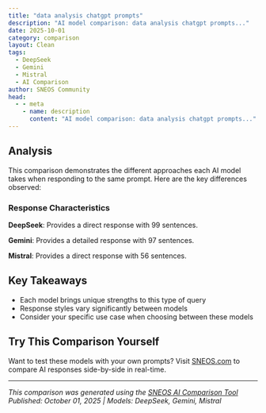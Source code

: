 ```yaml
---
title: "data analysis chatgpt prompts"
description: "AI model comparison: data analysis chatgpt prompts..."
date: 2025-10-01
category: comparison
layout: Clean
tags:
  - DeepSeek
  - Gemini
  - Mistral
  - AI Comparison
author: SNEOS Community
head:
  - - meta
    - name: description
      content: "AI model comparison: data analysis chatgpt prompts..."
---
```


<ChatComparison
  title="data analysis chatgpt prompts"
  prompt="data analysis chatgpt prompts"
  :responses='{"DeepSeek": "Of course! Here is a comprehensive guide to data analysis prompts for ChatGPT, structured from beginner to advanced levels.\n\nThe key to effective prompting is to be specific about your **goal**, your **data context**, and the **desired output format**.\n\n---\n\n### **Part 1: The Anatomy of a Great Data Analysis Prompt**\n\nA good prompt provides context and direction. Use this framework:\n\n1. **Role \u0026 Context:** \u0022Act as a [Data Analyst/Marketing Analyst]. I am analyzing a dataset of [describe your data, e.g., e-commerce transactions].\u0022\n2. **Data Description:** \u0022The dataset contains columns like: [list key columns, e.g., \u0060order_id\u0060, \u0060customer_id\u0060, \u0060product\u0060, \u0060category\u0060, \u0060order_date\u0060, \u0060revenue\u0060].\u0022\n3. **Specific Goal/Task:** \u0022My goal is to [find the top-selling categories, understand customer churn, forecast next quarter\u0027s sales].\u0022\n4. **Output Format:** \u0022Please provide [a step-by-step plan, a Python code snippet, a summary of insights in a table, a SQL query].\u0022\n\n---\n\n### **Part 2: Prompt Examples by Use Case**\n\n#### **Category 1: Planning \u0026 Strategy (Before You Code)**\n\nUse these to structure your analysis.\n\n* **Prompt:** \u0022I have a dataset of customer support tickets with columns: \u0060ticket_id\u0060, \u0060date_opened\u0060, \u0060date_closed\u0060, \u0060customer_segment\u0060, \u0060issue_type\u0060, \u0060agent_id\u0060, \u0060satisfaction_rating\u0060 (1-5). My goal is to identify the main drivers of low satisfaction ratings. Generate a step-by-step analysis plan.\u0022\n* **Prompt:** \u0022Act as a business intelligence analyst. I need to analyze our SaaS company\u0027s user onboarding funnel. The key metrics are sign-ups, activations, and paid subscriptions. What are the top 3 questions I should answer with this data to improve conversion rates?\u0022\n\n#### **Category 2: Code Generation \u0026 Data Wrangling**\n\nGet help with Python (Pandas, NumPy, Scikit-learn) or R code.\n\n* **Cleaning Data:**\n * **Prompt:** \u0022Write a Python function using Pandas to clean a sales dataset. The function should: 1) Handle missing values in the \u0027revenue\u0027 column by filling them with 0. 2) Convert the \u0027date\u0027 column to a datetime object. 3) Remove duplicate rows based on the \u0027transaction_id\u0027 column.\u0022\n* **Feature Engineering:**\n * **Prompt:** \u0022Given a Pandas DataFrame \u0060df\u0060 with a \u0027signup_date\u0027 column, write code to create a new feature called \u0027days_since_signup\u0027 calculated from today\u0027s date. Then, create another feature \u0027is_weekend\u0027 based on the \u0027signup_date\u0027.\u0022\n* **Statistical Testing:**\n * **Prompt:** \u0022I have two arrays: \u0060group_A_scores\u0060 and \u0060group_B_scores\u0060. Write Python code to perform a two-sample t-test to see if there\u0027s a statistically significant difference between the means of the two groups. Use \u0060scipy.stats\u0060. Also, interpret a p-value of 0.03.\u0022\n\n#### **Category 3: Exploratory Data Analysis (EDA) \u0026 Visualization**\n\nAsk for both code and interpretation.\n\n* **Prompt:** \u0022I have a DataFrame \u0060df\u0060 with columns \u0027age\u0027, \u0027income\u0027, and \u0027purchase_amount\u0027. Generate Python code (using Matplotlib/Seaborn) to create the following plots: 1) A histogram of \u0027age\u0027. 2) A scatter plot of \u0027age\u0027 vs. \u0027income\u0027, colored by \u0027purchase_amount\u0027. 3) A boxplot of \u0027income\u0027 by age groups (e.g., 18-25, 26-40, 41\u002B).\u0022\n* **Prompt:** \u0022Interpret the following correlation matrix for an e-commerce store. Focus on the relationship between \u0027time_on_site\u0027 and \u0027add_to_cart_count\u0027, and between \u0027product_price\u0027 and \u0027purchase_likelihood\u0027. What are two potential business insights?\u0022\n\n#### **Category 4: Advanced Analysis \u0026 Modeling**\n\nGet help with machine learning and statistical models.\n\n* **Clustering:**\n * **Prompt:** \u0022I want to segment customers based on their \u0027recency\u0027, \u0027frequency\u0027, and \u0027monetary_value\u0027 (RFM). Suggest a suitable clustering algorithm (like K-Means) and write a step-by-step Python code outline for this task, including feature scaling and determining the optimal number of clusters.\u0022\n* **Predictive Modeling:**\n * **Prompt:** \u0022My goal is to predict customer churn (binary: 1 for churned, 0 for active). The features are \u0027tenure\u0027, \u0027monthly_charges\u0027, \u0027contract_type\u0027, and \u0027number_of_support_calls\u0027. Which classification model would be a good starting point? Provide a Python code snippet using Scikit-learn to train a Logistic Regression model, including splitting the data and evaluating it with a confusion matrix.\u0022\n* **Time Series Forecasting:**\n * **Prompt:** \u0022I have a time series of daily sales for the past two years in a DataFrame. Write Python code to plot the data and decompose it into trend, seasonality, and residuals using \u0060statsmodels\u0060. Then, suggest a simple forecasting model like SARIMA for this data.\u0022\n\n#### **Category 5: SQL for Data Analysis**\n\nTranslate your questions into SQL queries.\n\n* **Prompt:** \u0022Write a SQL query to find the top 5 customers by total revenue in the last quarter. Tables: \u0060customers\u0060 (id, name), \u0060orders\u0060 (id, customer_id, order_date, total_amount).\u0022\n* **Prompt:** \u0022I have a table \u0060user_sessions\u0060 with \u0060user_id\u0060, \u0060session_start\u0060, and \u0060session_end\u0060. Write a SQL query to calculate the average session duration per user in minutes.\u0022\n\n#### **Category 6: Interpreting Results \u0026 Storytelling**\n\nThis is where ChatGPT shines\u2014turning numbers into narratives.\n\n* **Prompt:** \u0022Here are the key findings from my analysis: 1) Customers from Region A have a 30% higher lifetime value. 2) Product category \u0027Electronics\u0027 has the highest return rate at 15%. 3) Support tickets resolved within 2 hours have a 4.5/5 avg. satisfaction score. Summarize these insights into 3 concise bullet points for a non-technical manager and suggest one recommended action for each.\u0022\n* **Prompt:** \u0022Act as a data analyst. I found a strong positive correlation (r=0.85) between marketing spend and website traffic. Draft two paragraphs explaining this finding, its business implications, and a caveat about correlation not implying causation.\u0022\n\n---\n\n### **Part 3: Pro-Tips \u0026 Best Practices**\n\n1. **Iterate:** Your first prompt might not be perfect. Follow up with \u0022Now, modify that code to also handle outliers\u0022 or \u0022Explain that statistical term in simpler language.\u0022\n2. **Provide Sample Data:** For complex tasks, provide a small sample of your data structure.\n * *Example:* \u0022My data looks like this: \u0060[{\u0027user\u0027: \u0027Alice\u0027, \u0027clicks\u0027: 45}, {\u0027user\u0027: \u0027Bob\u0027, \u0027clicks\u0027: 12}]\u0060. Write code to find the user with the maximum clicks.\u0022\n3. **Ask for Explanations:** Don\u0027t just accept the code. Ask \u0022Can you explain how this part of the code works?\u0022 or \u0022Why did you choose a t-test instead of a z-test here?\u0022\n4. **Specify the Library Version:** If compatibility is crucial, mention it. \u0022Using Pandas version 1.5.3, write code to...\u0022\n5. **Error Debugging:** Paste your error message and code. \u0022I\u0027m getting this error \u0060ValueError: could not convert string to float: \u0027N/A\u0027\u0060. Here is my code: [paste code]. How can I fix it?\u0022\n\nBy using these structured prompts, you can transform ChatGPT from a simple chatbot into a powerful, on-demand data analysis assistant.", "Gemini": "Okay, here\u0027s a collection of ChatGPT prompts tailored for data analysis tasks, categorized for clarity. I\u0027ve aimed to provide a range of prompts from simple to more complex, incorporating different analytical techniques and focusing on clarity and desired output.\n\n**I. Data Exploration \u0026 Summary**\n\n* **Prompt 1 (Basic Summary):** \u0022Summarize the key statistics for the \u0027Sales\u0027 column in this dataset: [Paste dataset here or provide a link to the data]. Include the mean, median, standard deviation, minimum, and maximum values.\u0022\n\n* **Prompt 2 (Distribution):** \u0022Describe the distribution of the \u0027Age\u0027 variable in this dataset: [Paste dataset here or provide a link to the data]. Is it normally distributed? Are there any outliers or skewness?\u0022\n\n* **Prompt 3 (Missing Values):** \u0022Identify and quantify the missing values in each column of this dataset: [Paste dataset here or provide a link to the data]. Report the number of missing values and the percentage of missing values for each column.\u0022\n\n* **Prompt 4 (Data Types):** \u0022Analyze the data types of each column in this dataset: [Paste dataset here or provide a link to the data]. Are the data types appropriate for the data they contain? If not, suggest alternative data types.\u0022\n\n* **Prompt 5 (Unique Values):** \u0022List the unique values in the \u0027Country\u0027 column of this dataset: [Paste dataset here or provide a link to the data]. Also, count the occurrences of each unique value.\u0022\n\n* **Prompt 6 (Top N):** \u0022Identify the top 5 most frequent values in the \u0027Product Category\u0027 column of this dataset: [Paste dataset here or provide a link to the data]. Include their respective counts.\u0022\n\n* **Prompt 7 (Data Profiling):** \u0022Perform a basic data profiling of this dataset: [Paste dataset here or provide a link to the data]. Include the number of rows and columns, data types of each column, missing value counts, and basic descriptive statistics for numerical columns.\u0022\n\n**II. Relationship Analysis \u0026 Correlation**\n\n* **Prompt 8 (Correlation Matrix):** \u0022Calculate the correlation matrix for the numerical columns in this dataset: [Paste dataset here or provide a link to the data]. Interpret the strongest positive and negative correlations.\u0022\n\n* **Prompt 9 (Scatter Plot Analysis):** \u0022Analyze the relationship between \u0027Advertising Spend\u0027 and \u0027Sales\u0027 in this dataset: [Paste dataset here or provide a link to the data]. Describe the nature of the relationship (linear, non-linear, positive, negative) and provide a possible explanation.\u0022\n\n* **Prompt 10 (Grouped Analysis):** \u0022Compare the average \u0027Customer Satisfaction\u0027 score for different \u0027Product Categories\u0027 in this dataset: [Paste dataset here or provide a link to the data]. Which product category has the highest average satisfaction score?\u0022\n\n* **Prompt 11 (Hypothesis Testing - Correlation):** \u0022Test the hypothesis that there is a statistically significant correlation between \u0027Time Spent on Website\u0027 and \u0027Conversion Rate\u0027 in this dataset: [Paste dataset here or provide a link to the data]. State the null and alternative hypotheses, and provide a conclusion based on a significance level of 0.05 (assuming the p-value is provided by you or another tool).\u0022 *(Note: ChatGPT won\u0027t perform statistical tests itself, but it can help you structure your hypothesis and interpret results you get from statistical software).*\n\n* **Prompt 12 (Segment Analysis):** \u0022Analyze the relationship between \u0027Age\u0027 and \u0027Income\u0027, segmented by \u0027Gender\u0027 in this dataset: [Paste dataset here or provide a link to the data]. Are there different trends in income based on age for males and females?\u0022\n\n**III. Data Cleaning \u0026 Transformation**\n\n* **Prompt 13 (Outlier Detection):** \u0022Identify outliers in the \u0027Transaction Amount\u0027 column of this dataset: [Paste dataset here or provide a link to the data]. Use the IQR (Interquartile Range) method to define outliers.\u0022\n\n* **Prompt 14 (Data Type Conversion):** \u0022Convert the \u0027Order Date\u0027 column in this dataset: [Paste dataset here or provide a link to the data] to a datetime data type. Explain the steps involved.\u0022\n\n* **Prompt 15 (Handling Missing Values):** \u0022Impute the missing values in the \u0027Salary\u0027 column of this dataset: [Paste dataset here or provide a link to the data]. Use the mean imputation method. Justify your choice.\u0022 (You could also specify median, mode, or a more sophisticated imputation method).\n\n* **Prompt 16 (Data Normalization/Standardization):** \u0022Normalize the \u0027Price\u0027 column in this dataset: [Paste dataset here or provide a link to the data] using min-max scaling. Explain why normalization might be necessary.\u0022\n\n* **Prompt 17 (Text Cleaning):** \u0022Clean the \u0027Product Description\u0027 column in this dataset: [Paste dataset here or provide a link to the data]. Remove punctuation, convert to lowercase, and remove stop words.\u0022\n\n* **Prompt 18 (Duplicate Removal):** \u0022Identify and remove duplicate rows from this dataset: [Paste dataset here or provide a link to the data]. Explain what constitutes a duplicate in this context (e.g., identical values across all columns).\u0022\n\n**IV. Predictive Analysis (Conceptual - ChatGPT can\u0027t execute code)**\n\n* **Prompt 19 (Model Selection):** \u0022I want to predict \u0027Customer Churn\u0027 based on \u0027Age\u0027, \u0027Usage Frequency\u0027, and \u0027Contract Length\u0027 in this dataset: [Paste dataset here or provide a link to the data]. Which machine learning algorithm would be most suitable for this task, and why?\u0022\n\n* **Prompt 20 (Feature Engineering):** \u0022Suggest potential new features that could be engineered from the existing columns in this dataset: [Paste dataset here or provide a link to the data] to improve the accuracy of a model predicting \u0027Sales\u0027.\u0022\n\n* **Prompt 21 (Model Evaluation Metrics):** \u0022I\u0027m training a model to predict whether a customer will click on an ad. What are the key evaluation metrics I should use to assess the performance of my model, and why?\u0022 (Focus on metrics like precision, recall, F1-score, AUC).\n\n* **Prompt 22 (Overfitting/Underfitting):** \u0022How can I tell if my machine learning model is overfitting or underfitting the data, and what steps can I take to address these problems?\u0022\n\n**V. Specific Business Questions**\n\n* **Prompt 23 (Sales Trends):** \u0022Analyze the sales data in this dataset: [Paste dataset here or provide a link to the data] and identify any significant trends or patterns over time. What months or quarters have the highest sales?\u0022\n\n* **Prompt 24 (Customer Segmentation):** \u0022Based on the customer data in this dataset: [Paste dataset here or provide a link to the data], suggest potential customer segments that could be targeted with different marketing campaigns.\u0022\n\n* **Prompt 25 (Risk Assessment):** \u0022Using the loan application data in this dataset: [Paste dataset here or provide a link to the data], identify the factors that are most strongly associated with loan default.\u0022\n\n* **Prompt 26 (Marketing Campaign Analysis):** \u0022Analyze the results of a marketing campaign in this dataset: [Paste dataset here or provide a link to the data]. Which campaign was the most effective in terms of conversion rate and cost per acquisition?\u0022\n\n* **Prompt 27 (Inventory Optimization):** \u0022Based on the sales and inventory data in this dataset: [Paste dataset here or provide a link to the data], suggest strategies for optimizing inventory levels to minimize stockouts and holding costs.\u0022\n\n**VI. Prompting for Specific Output Formats**\n\n* **Prompt 28 (Table Output):** \u0022Present the summary statistics (mean, median, standard deviation, min, max) for the \u0027Price\u0027 and \u0027Quantity\u0027 columns in this dataset: [Paste dataset here or provide a link to the data] in a table format.\u0022\n\n* **Prompt 29 (Bullet Point Summary):** \u0022Summarize the key findings from your analysis of this dataset: [Paste dataset here or provide a link to the data] in a concise bullet point list.\u0022\n\n* **Prompt 30 (Executive Summary):** \u0022Write a brief executive summary (no more than 200 words) summarizing the key insights from this dataset: [Paste dataset here or provide a link to the data]. Focus on the implications for business decision-making.\u0022\n\n**VII. Prompts for Code (Python with Pandas - Use with caution, always test!)**\n\n* **Prompt 31:** \u0022Write Python code using the Pandas library to load this dataset [Paste dataset here as CSV or a link to a CSV file] into a DataFrame.\u0022\n\n* **Prompt 32:** \u0022Write Python code using the Pandas library to calculate the correlation matrix of numerical columns in this dataset [Paste dataset here as CSV or a link to a CSV file] and display it as a heatmap using Seaborn.\u0022\n\n* **Prompt 33:** \u0022Write Python code using the Pandas library to group the data by \u0027Category\u0027 and calculate the average \u0027Price\u0027 for each category in this dataset [Paste dataset here as CSV or a link to a CSV file].\u0022\n\n**Important Considerations When Using These Prompts:**\n\n* **Data Privacy:** Be extremely cautious about sharing sensitive or confidential data with ChatGPT. Consider using anonymized or synthetic data for testing purposes.\n* **Data Format:** ChatGPT is better at handling data in a clear, structured format like CSV (comma-separated values). If your data is in a different format, you may need to convert it first.\n* **Specificity:** The more specific you are in your prompt, the better the results will be. Clearly define what you want to analyze, what relationships you\u0027re interested in, and what kind of output you expect.\n* **Context:** Provide as much context as possible about the data and your goals. This will help ChatGPT understand your needs and provide more relevant insights.\n* **Verification:** Always critically evaluate the output from ChatGPT. Don\u0027t blindly trust its analysis. Double-check its calculations and interpretations. ChatGPT is a tool to assist you, not a replacement for your own judgment.\n* **Limitations:** ChatGPT cannot perform real data analysis requiring execution of code directly (e.g., statistical tests). It can generate *example* code, explain concepts, and help you formulate hypotheses, but you\u0027ll need to use dedicated data analysis tools (Python with Pandas/Scikit-learn, R, SPSS, etc.) to actually perform the computations.\n* **Iterative Process:** Data analysis is often an iterative process. Start with broad questions and then refine your prompts based on the results you get.\n\nBy using these prompts as a starting point and adapting them to your specific needs, you can leverage ChatGPT to explore your data, generate insights, and answer important business questions. Remember to always verify the results and use your own judgment. Good luck!\n", "Mistral": "Certainly! Here are some prompts you can use to engage with ChatGPT for data analysis tasks:\n\n### General Data Analysis Prompts\n1. **Data Cleaning:**\n - \u0022Can you help me clean this dataset? It has missing values and some inconsistent entries.\u0022\n - \u0022How can I handle outliers in my dataset?\u0022\n\n2. **Data Exploration:**\n - \u0022What are some common techniques for exploratory data analysis (EDA)?\u0022\n - \u0022Can you generate a summary statistics report for this dataset?\u0022\n\n3. **Data Visualization:**\n - \u0022What are the best types of charts to visualize time series data?\u0022\n - \u0022Can you create a bar chart to compare the sales figures for different regions?\u0022\n\n4. **Statistical Analysis:**\n - \u0022How can I perform a t-test to compare two groups in my dataset?\u0022\n - \u0022Can you explain the concept of p-value and how to interpret it?\u0022\n\n5. **Machine Learning:**\n - \u0022What are the steps to build a predictive model using this dataset?\u0022\n - \u0022Can you help me choose the right machine learning algorithm for my classification problem?\u0022\n\n### Specific Data Analysis Prompts\n1. **Customer Segmentation:**\n - \u0022How can I segment my customer data based on purchasing behavior?\u0022\n - \u0022Can you help me perform a cluster analysis on this dataset?\u0022\n\n2. **Sales Forecasting:**\n - \u0022What are the best methods for forecasting future sales based on historical data?\u0022\n - \u0022Can you help me build a time series forecasting model?\u0022\n\n3. **Market Basket Analysis:**\n - \u0022How can I identify which products are frequently bought together?\u0022\n - \u0022Can you help me perform an association rule mining on this transaction dataset?\u0022\n\n4. **Sentiment Analysis:**\n - \u0022How can I analyze the sentiment of customer reviews?\u0022\n - \u0022Can you help me build a sentiment analysis model using natural language processing?\u0022\n\n5. **Anomaly Detection:**\n - \u0022How can I detect anomalies in my dataset?\u0022\n - \u0022Can you help me implement an anomaly detection algorithm?\u0022\n\n### Advanced Data Analysis Prompts\n1. **Deep Learning:**\n - \u0022How can I use deep learning for image classification?\u0022\n - \u0022Can you help me build a neural network for predicting stock prices?\u0022\n\n2. **Natural Language Processing (NLP):**\n - \u0022How can I perform topic modeling on a large text dataset?\u0022\n - \u0022Can you help me build a chatbot using NLP techniques?\u0022\n\n3. **Big Data:**\n - \u0022How can I process and analyze large datasets using Hadoop and Spark?\u0022\n - \u0022Can you help me set up a data pipeline for real-time data analysis?\u0022\n\n4. **Data Privacy and Ethics:**\n - \u0022What are the best practices for ensuring data privacy in my analysis?\u0022\n - \u0022Can you help me understand the ethical implications of data analysis?\u0022\n\n### Practical Examples\n1. **Data Cleaning Example:**\n - \u0022I have a dataset with missing values in the \u0027age\u0027 column. How can I impute these missing values?\u0022\n\n2. **Data Visualization Example:**\n - \u0022Can you help me create a heatmap to visualize the correlation matrix of my dataset?\u0022\n\n3. **Statistical Analysis Example:**\n - \u0022How can I perform a chi-square test to determine if there is a significant association between two categorical variables?\u0022\n\n4. **Machine Learning Example:**\n - \u0022Can you help me build a decision tree model to predict customer churn?\u0022\n\n5. **Advanced Analysis Example:**\n - \u0022How can I use LSTM (Long Short-Term Memory) networks for time series forecasting?\u0022\n\nThese prompts should help you get started with various data analysis tasks using ChatGPT."}' 
  published-date="15:32"
/>

## Analysis

This comparison demonstrates the different approaches each AI model takes when responding to the same prompt. Here are the key differences observed:

### Response Characteristics

**DeepSeek**: Provides a direct response with 99 sentences. 

**Gemini**: Provides a detailed response with 97 sentences. 

**Mistral**: Provides a direct response with 56 sentences. 

## Key Takeaways

- Each model brings unique strengths to this type of query
- Response styles vary significantly between models
- Consider your specific use case when choosing between these models

## Try This Comparison Yourself

Want to test these models with your own prompts? Visit [SNEOS.com](https://sneos.com) to compare AI responses side-by-side in real-time.

---

*This comparison was generated using the [SNEOS AI Comparison Tool](https://sneos.com)*
*Published: October 01, 2025 | Models: DeepSeek, Gemini, Mistral*
